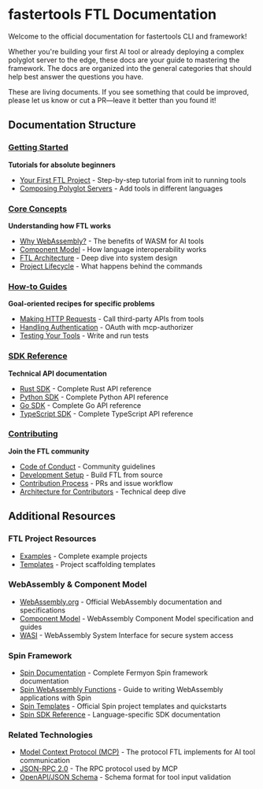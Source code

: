 # fastertools FTL Documentation

Welcome to the official documentation for fastertools CLI and framework!

Whether you're building your first AI tool or already deploying a complex polyglot server to the edge, these docs are your guide to mastering the framework. The docs are organized into the general categories that should help best answer the questions you have.

These are living documents. If you see something that could be improved, please let us know or cut a PR—leave it better than you found it!

## Documentation Structure

### [Getting Started](./getting-started/)
**Tutorials for absolute beginners**
- [Your First FTL Project](./getting-started/first-project.md) - Step-by-step tutorial from init to running tools
- [Composing Polyglot Servers](./getting-started/polyglot-composition.md) - Add tools in different languages

### [Core Concepts](./core-concepts/)
**Understanding how FTL works**
- [Why WebAssembly?](./core-concepts/why-webassembly.md) - The benefits of WASM for AI tools
- [Component Model](./core-concepts/component-model.md) - How language interoperability works
- [FTL Architecture](./core-concepts/architecture.md) - Deep dive into system design
- [Project Lifecycle](./core-concepts/lifecycle.md) - What happens behind the commands

### [How-to Guides](./guides/)
**Goal-oriented recipes for specific problems**
- [Making HTTP Requests](./guides/http-requests.md) - Call third-party APIs from tools
- [Handling Authentication](./guides/authentication.md) - OAuth with mcp-authorizer
- [Testing Your Tools](./guides/testing.md) - Write and run tests

### [SDK Reference](./sdk-reference/)
**Technical API documentation**
- [Rust SDK](./sdk-reference/rust/) - Complete Rust API reference
- [Python SDK](./sdk-reference/python/) - Complete Python API reference
- [Go SDK](./sdk-reference/go/) - Complete Go API reference
- [TypeScript SDK](./sdk-reference/typescript/) - Complete TypeScript API reference

### [Contributing](./contributing/)
**Join the FTL community**
- [Code of Conduct](./contributing/code-of-conduct.md) - Community guidelines
- [Development Setup](./contributing/development-setup.md) - Build FTL from source
- [Contribution Process](./contributing/contribution-process.md) - PRs and issue workflow
- [Architecture for Contributors](./contributing/architecture.md) - Technical deep dive

## Additional Resources

### FTL Project Resources
- [Examples](../examples/) - Complete example projects
- [Templates](../templates/) - Project scaffolding templates

### WebAssembly & Component Model
- [WebAssembly.org](https://webassembly.org/) - Official WebAssembly documentation and specifications
- [Component Model](https://component-model.bytecodealliance.org/) - WebAssembly Component Model specification and guides
- [WASI](https://wasi.dev/) - WebAssembly System Interface for secure system access

### Spin Framework
- [Spin Documentation](https://developer.fermyon.com/spin) - Complete Fermyon Spin framework documentation
- [Spin WebAssembly Functions](https://developer.fermyon.com/spin/v2/writing-apps) - Guide to writing WebAssembly applications with Spin
- [Spin Templates](https://developer.fermyon.com/spin/v2/quickstart) - Official Spin project templates and quickstarts
- [Spin SDK Reference](https://developer.fermyon.com/spin/v2/rust-components) - Language-specific SDK documentation

### Related Technologies  
- [Model Context Protocol (MCP)](https://modelcontextprotocol.io/) - The protocol FTL implements for AI tool communication
- [JSON-RPC 2.0](https://www.jsonrpc.org/specification) - The RPC protocol used by MCP
- [OpenAPI/JSON Schema](https://json-schema.org/) - Schema format for tool input validation